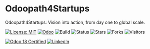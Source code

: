# Odoopath4Startups

Odoopath4Startups: Vision into action, from day one to global scale.

[![License: MIT](https://img.shields.io/badge/License-MIT-blueviolet?style=for-the-badge&logo=opensourceinitiative&logoColor=white)](https://opensource.org/licenses/MIT)
[![Odoo](https://www.odoo.com/web/badge/logo)](https://www.odoo.com)
![Build](https://img.shields.io/badge/Build-Passing-brightgreen?style=for-the-badge&logo=githubactions&logoColor=white)
![Status](https://img.shields.io/badge/Status-Active-success?style=for-the-badge&logo=github&logoColor=white)
![Stars](https://img.shields.io/github/stars/shimaaabdelrahman/Odoopath4Startups?style=for-the-badge&logo=github&logoColor=white)
![Forks](https://img.shields.io/github/forks/shimaaabdelrahman/Odoopath4Startups?style=for-the-badge&logo=github&logoColor=white)
![Visitors](https://visitor-badge.laobi.icu/badge?page_id=shimaaabdelrahman.Odoopath4Startups&style=for-the-badge)

[![Odoo 18 Certified](https://img.shields.io/badge/Odoo%2018-Certified-purple?style=for-the-badge&logo=odoo&logoColor=white)](https://github.com/shimaaabdelrahman/Odoopath4Startups/blob/main/Certification%20-%20Odoo%2018%20Functional%20Certification.pdf)
[![LinkedIn](https://img.shields.io/badge/Connect-LinkedIn-blue?style=for-the-badge&logo=linkedin&logoColor=white)](https://www.linkedin.com/in/shaimaa-odoo)

